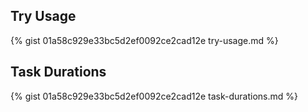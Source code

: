 ## Try Usage

{% gist 01a58c929e33bc5d2ef0092ce2cad12e try-usage.md %}


## Task Durations

{% gist 01a58c929e33bc5d2ef0092ce2cad12e task-durations.md %}

